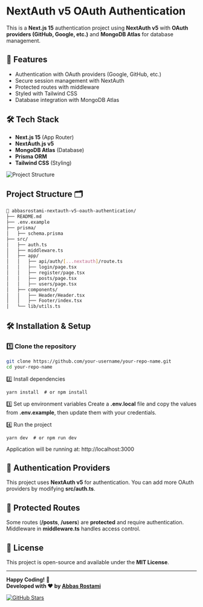# NextAuth v5 OAuth Authentication

This is a **Next.js 15** authentication project using **NextAuth v5** with **OAuth providers (GitHub, Google, etc.)** and **MongoDB Atlas** for database management.

## 🚀 Features

- Authentication with OAuth providers (Google, GitHub, etc.)
- Secure session management with NextAuth
- Protected routes with middleware
- Styled with Tailwind CSS
- Database integration with MongoDB Atlas

## 🛠️ Tech Stack

- **Next.js 15** (App Router)
- **NextAuth.js v5**
- **MongoDB Atlas** (Database)
- **Prisma ORM**
- **Tailwind CSS** (Styling)


![Project Structure](https://img.shields.io/badge/structure-organized-brightgreen)

## Project Structure 🗂️

```bash
📂 abbasrostami-nextauth-v5-oauth-authentication/
├── README.md
├── .env.example
├── prisma/
│   ├── schema.prisma
├── src/
│   ├── auth.ts
│   ├── middleware.ts
│   ├── app/
│   │   ├── api/auth/[...nextauth]/route.ts
│   │   ├── login/page.tsx
│   │   ├── register/page.tsx
│   │   ├── posts/page.tsx
│   │   ├── users/page.tsx
│   ├── components/
│   │   ├── Header/Header.tsx
│   │   ├── Footer/index.tsx
│   └── lib/utils.ts
```

## 🛠️ Installation & Setup

### 1️⃣ Clone the repository

```bash
git clone https://github.com/your-username/your-repo-name.git
cd your-repo-name
```

2️⃣ Install dependencies

```
yarn install  # or npm install
```

3️⃣ Set up environment variables
Create a **.env.local** file and copy the values from **.env.example**, then update them with your credentials.

4️⃣ Run the project
```
yarn dev  # or npm run dev
```

Application will be running at: http://localhost:3000

## 🔑 Authentication Providers
This project uses **NextAuth v5** for authentication. You can add more OAuth providers by modifying **src/auth.ts**.

## 🔐 Protected Routes

Some routes (**/posts**, **/users**) are **protected** and require authentication. Middleware in **middleware.ts** handles access control.

## 📜 License

This project is open-source and available under the **MIT License**.

---

**Happy Coding!** 🚀  
**Developed with ❤️ by [Abbas Rostami](https://github.com/AbbasRostami)**  

[![GitHub Stars](https://img.shields.io/github/stars/AbbasRostami/NextAuth-v5-OAuth-Authentication?style=for-the-badge&logo=github&label=Stars)](https://github.com/:username/NextAuth-v5-OAuth-Authentication/stargazers)
